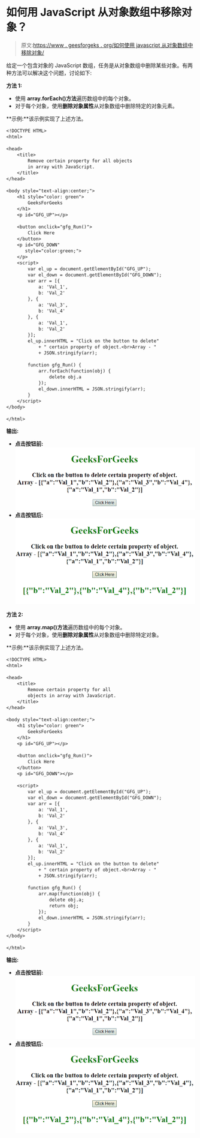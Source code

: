 # 如何用 JavaScript 从对象数组中移除对象？

> 原文:[https://www . geesforgeks . org/如何使用 javascript 从对象数组中移除对象/](https://www.geeksforgeeks.org/how-to-remove-object-from-array-of-objects-using-javascript/)

给定一个包含对象的 JavaScript 数组，任务是从对象数组中删除某些对象。有两种方法可以解决这个问题，讨论如下:

**方法 1:**

*   使用 **array.forEach()方法**遍历数组中的每个对象。
*   对于每个对象，使用**删除对象属性**从对象数组中删除特定的对象元素。

**示例:**该示例实现了上述方法。

```
<!DOCTYPE HTML>
<html>

<head>
    <title>
        Remove certain property for all objects
        in array with JavaScript.
    </title>
</head>

<body style="text-align:center;">
    <h1 style="color: green">  
        GeeksForGeeks  
    </h1>
    <p id="GFG_UP"></p>

    <button onclick="gfg_Run()">
        Click Here
    </button>
    <p id="GFG_DOWN" 
       style="color:green;">
    </p>
    <script>
        var el_up = document.getElementById("GFG_UP");
        var el_down = document.getElementById("GFG_DOWN");
        var arr = [{
            a: 'Val_1',
            b: 'Val_2'
        }, {
            a: 'Val_3',
            b: 'Val_4'
        }, {
            a: 'Val_1',
            b: 'Val_2'
        }];
        el_up.innerHTML = "Click on the button to delete"
            + " certain property of object.<br>Array - "
            + JSON.stringify(arr);

        function gfg_Run() {
            arr.forEach(function(obj) {
                delete obj.a
            });
            el_down.innerHTML = JSON.stringify(arr);
        }
    </script>
</body>

</html>
```

**输出:**

*   **点击按钮前:**
    ![](img/87fe1e9182a182786d62084a34c51afb.png)
*   **点击按钮后:**
    ![](img/7d79145af2e8de1f5039ea14bf51c966.png)

**方法 2:**

*   使用 **array.map()方法**遍历数组中的每个对象。
*   对于每个对象，使用**删除对象属性**从对象数组中删除特定对象。

**示例:**该示例实现了上述方法。

```
<!DOCTYPE HTML>
<html>

<head>
    <title>
        Remove certain property for all
        objects in array with JavaScript.
    </title>
</head>

<body style="text-align:center;">
    <h1 style="color: green">  
        GeeksForGeeks  
    </h1>
    <p id="GFG_UP"></p>

    <button onclick="gfg_Run()">
        Click Here
    </button>
    <p id="GFG_DOWN"></p>

    <script>
        var el_up = document.getElementById("GFG_UP");
        var el_down = document.getElementById("GFG_DOWN");
        var arr = [{
            a: 'Val_1',
            b: 'Val_2'
        }, {
            a: 'Val_3',
            b: 'Val_4'
        }, {
            a: 'Val_1',
            b: 'Val_2'
        }];
        el_up.innerHTML = "Click on the button to delete"
            + " certain property of object.<br>Array - "
            + JSON.stringify(arr);

        function gfg_Run() {
            arr.map(function(obj) {
                delete obj.a;
                return obj;
            });
            el_down.innerHTML = JSON.stringify(arr);
        }
    </script>
</body>

</html>
```

**输出:**

*   **点击按钮前:**
    ![](img/87fe1e9182a182786d62084a34c51afb.png)
*   **点击按钮后:**
    ![](img/7d79145af2e8de1f5039ea14bf51c966.png)